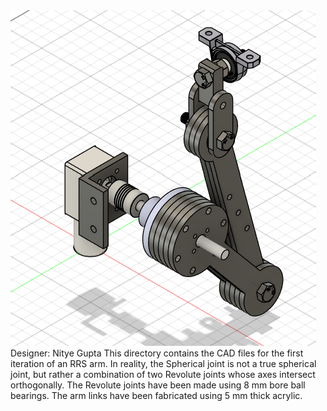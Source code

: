 <img src="./photos/arm_v1.png">
Designer: Nitye Gupta
This directory contains the CAD files for the first iteration of an RRS arm.
In reality, the Spherical joint is not a true spherical joint, but rather a combination of two Revolute joints whose axes intersect orthogonally.
The Revolute joints have been made using 8 mm bore ball bearings.
The arm links have been fabricated using 5 mm thick acrylic.
